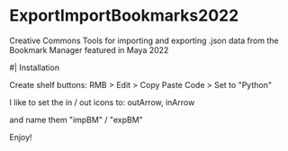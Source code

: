 # ExportImportBookmarks2022
Creative Commons
Tools for importing and exporting .json data from the Bookmark Manager featured in Maya 2022


#| Installation

Create shelf buttons: RMB > Edit > Copy Paste Code > Set to "Python"

I like to set the in / out icons to: outArrow, inArrow

and name them "impBM" / "expBM"


Enjoy!
